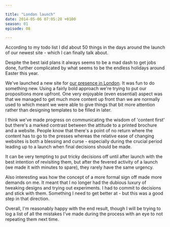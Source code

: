 ```yaml
---

title: "London launch"
date: 2014-05-06 07:05:28 +0100
season: 01
episode: 08

---
```


According to my todo list I did about 50 things in the days around the launch of our newest site - which I can finally talk about.

Despite the best laid plans it always seems to be a mad dash to get jobs done, further complicated by what seems to be the endless holidays around Easter this year.

We've launched a new site for [our presence in London](http://southwales.ac.uk/london/). It was fun to do something new. Using a fairly bold approach we're trying to put our propositions more upfront. One very enjoyable (even essential) aspect was that we managed to get much more content up front than we are normally used to which meant we were able to give things that bit more attention rather than designing templates to be filled in later.

I think we've made progress on communicating the wisdom of 'content first' but there's a marked contrast between the attitude to a printed brochure and a website. People know that there's a point of no return where the content has to go to the presses whereas the relative ease of changing websites is both a blessing and curse - especially during the crucial period leading up to a launch when final decisions should be made.

It can be very tempting to put tricky decisions off until after launch with the best intention of revisiting them, but after the fevered activity of a launch (we made it with minutes to spare), they rarely have the same urgency.

Also interesting was how the concept of a more formal sign off made more demands on me. It meant that I no longer had the dubious luxury of tweaking designs and trying out experiments. I had to commit to decisions and stick with them. Something I need to get better at - but this was a good step in that direction.

Overall, I'm reasonably happy with the end result, though I will be trying to log a list of all the mistakes I've made during the process with an eye to not repeating them next time.
